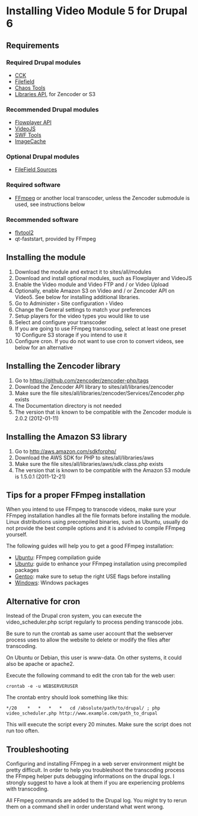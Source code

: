 # Installing Video Module 5 for Drupal 6

## Requirements

### Required Drupal modules

- [CCK](http://drupal.org/project/cck)
- [Filefield](http://drupal.org/project/filefield)
- [Chaos Tools](http://drupal.org/project/ctools)
- [Libraries API](http://drupal.org/project/libraries), for Zencoder or S3

### Recommended Drupal modules

- [Flowplayer API](http://drupal.org/project/flowplayer)
- [VideoJS](http://drupal.org/project/videojs)
- [SWF Tools](http://drupal.org/project/swftools)
- [ImageCache](http://drupal.org/project/imagecache)

### Optional Drupal modules

- [FileField Sources](http://drupal.org/project/filefield_sources)

### Required software

- [FFmpeg](http://ffmpeg.org/) or another local transcoder, unless the Zencoder submodule is used, see instructions below

### Recommended software

- [flvtool2](http://www.inlet-media.de/flvtool2/)
- qt-faststart, provided by FFmpeg

## Installing the module

1. Download the module and extract it to sites/all/modules
2. Download and install optional modules, such as Flowplayer and VideoJS
3. Enable the Video module and Video FTP and / or Video Upload
4. Optionally, enable Amazon S3 on Video and / or Zencoder API on Video5. See below for installing additional libraries.
5. Go to Administer › Site configuration › Video 
6. Change the General settings to match your preferences
7. Setup players for the video types you would like to use
8. Select and configure your transcoder
9. If you are going to use FFmpeg transcoding, select at least one preset
10 Configure S3 storage if you intend to use it
11. Configure cron. If you do not want to use cron to convert videos, see below for an alternative

## Installing the Zencoder library

1. Go to https://github.com/zencoder/zencoder-php/tags
2. Download the Zencoder API library to sites/all/libraries/zencoder
3. Make sure the file sites/all/libraries/zencoder/Services/Zencoder.php exists
4. The Documentation directory is not needed
5. The version that is known to be compatible with the Zencoder module is 2.0.2 (2012-01-11)

## Installing the Amazon S3 library

1. Go to http://aws.amazon.com/sdkforphp/
2. Download the AWS SDK for PHP to sites/all/libraries/aws
3. Make sure the file sites/all/libraries/aws/sdk.class.php exists
4. The version that is known to be compatible with the Amazon S3 module is 1.5.0.1 (2011-12-21)

## Tips for a proper FFmpeg installation

When you intend to use FFmpeg to transcode videos, make sure your FFmpeg installation handles all 
the file formats before installing the module. Linux distributions using precompiled binaries, 
such as Ubuntu, usually do not provide the best compile options and it is advised to compile 
FFmpeg yourself.

The following guides will help you to get a good FFmpeg installation:

- [Ubuntu](http://ubuntuforums.org/showthread.php?t=786095): FFmpeg compilation guide
- [Ubuntu](http://ubuntuforums.org/showthread.php?t=1117283): guide to enhance your FFmpeg installation using precompiled packages
- [Gentoo](http://www.gentoo-portage.com/media-video/ffmpeg): make sure to setup the right USE flags before installing
- [Windows](http://www.videohelp.com/tools/ffmpeg): Windows packages

## Alternative for cron

Instead of the Drupal cron system, you can execute the video_scheduler.php script regularly
to process pending transcode jobs.

Be sure to run the crontab as same user account that the webserver process uses to allow
the website to delete or modify the files after transcoding.

On Ubuntu or Debian, this user is www-data. On other systems, it could also be apache or apache2.

Execute the following command to edit the cron tab for the web user:

    crontab -e -u WEBSERVERUSER

The crontab entry should look something like this:

    */20	*	*	*	*	cd /absolute/path/to/drupal/ ; php video_scheduler.php http://www.example.com/path_to_drupal

This will execute the script every 20 minutes. Make sure the script does not run too often.

Troubleshooting
---------------

Configuring and installing FFmpeg in a web server environment might be pretty
difficult. In order to help you troubleshoot the transcoding process the FFmpeg
helper puts debugging informations on the drupal logs. I strongly suggest to
have a look at them if you are experiencing problems with transcoding.

All FFmpeg commands are added to the Drupal log. You might try to rerun them on a 
command shell in order understand what went wrong.
